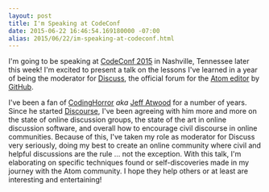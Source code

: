 ```yaml
---
layout: post
title: I'm Speaking at CodeConf
date: 2015-06-22 16:46:54.169180000 -07:00
alias: 2015/06/22/im-speaking-at-codeconf.html
---
```


I'm going to be speaking at [CodeConf 2015](http://codeconf.com/) in Nashville, Tennessee later this week! I'm excited to present a talk on the lessons I've learned in a year of being the moderator for [Discuss](https://discuss.atom.io), the official forum for the [Atom editor](https://atom.io) by [GitHub](https://github.com).

I've been a fan of [CodingHorror](http://blog.codinghorror.com/) *aka* [Jeff Atwood](http://blog.codinghorror.com/about-me/) for a number of years. Since he started [Discourse](http://www.discourse.org/), I've been agreeing with him more and more on the state of online discussion groups, the state of the art in online discussion software, and overall how to encourage civil discourse in online communities. Because of this, I've taken my role as moderator for Discuss very seriously, doing my best to create an online community where civil and helpful discussions are the rule ... not the exception. With this talk, I'm elaborating on specific techniques found or self-discoveries made in my journey with the Atom community. I hope they help others or at least are interesting and entertaining!
